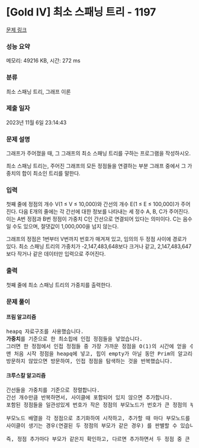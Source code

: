 # [Gold IV] 최소 스패닝 트리 - 1197 

[문제 링크](https://www.acmicpc.net/problem/1197) 

### 성능 요약

메모리: 49216 KB, 시간: 272 ms

### 분류

최소 스패닝 트리, 그래프 이론

### 제출 일자

2023년 11월 6일 23:14:43

### 문제 설명

<p>그래프가 주어졌을 때, 그 그래프의 최소 스패닝 트리를 구하는 프로그램을 작성하시오.</p>

<p>최소 스패닝 트리는, 주어진 그래프의 모든 정점들을 연결하는 부분 그래프 중에서 그 가중치의 합이 최소인 트리를 말한다.</p>

### 입력 

 <p>첫째 줄에 정점의 개수 V(1 ≤ V ≤ 10,000)와 간선의 개수 E(1 ≤ E ≤ 100,000)가 주어진다. 다음 E개의 줄에는 각 간선에 대한 정보를 나타내는 세 정수 A, B, C가 주어진다. 이는 A번 정점과 B번 정점이 가중치 C인 간선으로 연결되어 있다는 의미이다. C는 음수일 수도 있으며, 절댓값이 1,000,000을 넘지 않는다.</p>

<p>그래프의 정점은 1번부터 V번까지 번호가 매겨져 있고, 임의의 두 정점 사이에 경로가 있다. 최소 스패닝 트리의 가중치가 -2,147,483,648보다 크거나 같고, 2,147,483,647보다 작거나 같은 데이터만 입력으로 주어진다.</p>

### 출력 

 <p>첫째 줄에 최소 스패닝 트리의 가중치를 출력한다.</p>

### 문제 풀이
#### 프림 알고리즘
 <pre>heapq 자료구조를 사용했습니다.
<b>가중치</b>를 기준으로 한 최소힙에 인접 정점들을 넣었습니다.
그러면 한 정점에서 인접 정점들 중 가장 가까운 정점을 O(1)의 시간에 얻을 수 있습니다.
맨 처음 시작 정점을 heapq에 넣고, 힙이 empty가 아닐 동안 Prim의 알고리즘 방식으로,
방문하지 않았으면 방문하여, 인접 정점을 탐색하는 것을 반복했습니다.
</pre>

#### 크루스칼 알고리즘
<pre>간선들을 가중치를 기준으로 정렬합니다.
간선 개수만큼 반복하면서, 사이클에 포함되어 있지 않으면 추가합니다.
포함된 정점들을 일관성있게 번호가 작은 정점의 부모노드가 번호가 큰 정점의 부모가 되도록 추가합니다.

부모노드 배열을 각 정점으로 초기화하여 시작하고, 추가할 때 마다 부모노드를 위 처럼 맞춰주면
사이클이 생기는 경우(연결된 두 정점의 부모가 같은 경우) 를 판별할 수 있습니다.

즉, 정점 추가마다 부모가 같은지 확인하고, 다르면 추가하면서 두 정점 중 큰 정점의 부모를 작은 정점의 부모로 갱신합니다.
</pre>